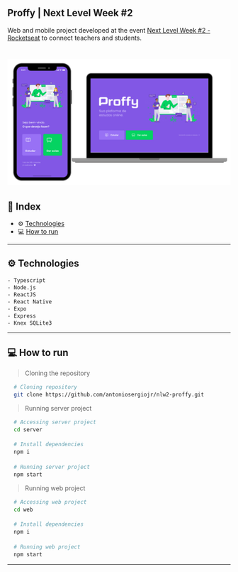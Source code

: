 ## Proffy | Next Level Week #2

Web and mobile project developed at the event [Next Level Week #2 - Rocketseat](https://rocketseat.com.br/) to connect teachers and students.

<h1 align="center">
  <img alt="Proffy" src="./docs/design.png">
</h1>

## 🚀 Index
- ⚙ [Technologies](#-technologies)
- 💻 [How to run](#-how-to-run)

---

## ⚙ Technologies
    - Typescript
    - Node.js
    - ReactJS
    - React Native
    - Expo
    - Express
    - Knex SQLite3
---

## 💻 How to run

  > Cloning the repository
  ```bash
    # Cloning repository
    git clone https://github.com/antoniosergiojr/nlw2-proffy.git
  ```

> Running server project
  ```bash
    # Accessing server project
    cd server
    
    # Install dependencies
    npm i

    # Running server project
    npm start 
  ```

  > Running web project
  ```bash
    # Accessing web project
    cd web
    
    # Install dependencies
    npm i

    # Running web project
    npm start
  ```
---